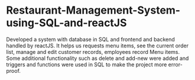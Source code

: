 # Restaurant-Management-System-using-SQL-and-reactJS
Developed a system with database in SQL and frontend and backend handled by reactJS. It helps us requests menu items, see the current order list, manage and edit customer records, employees record Menu items. Some additional functionality such as delete and add-new were added and triggers and functions were used in SQL to make the project more error-proof.
